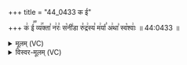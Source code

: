 +++
title = "44_0433 क ई"

+++
क꣢ ई꣣꣬ व्य꣢꣯क्ता꣣ न꣢रः꣣ स꣡नी꣢डा रु꣣द्र꣢स्य꣣ म꣢र्या꣣ अ꣢था꣣ स्व꣡श्वाः꣢ ॥ 44:0433 ॥

<details><summary>मूलम् (VC)</summary>

क꣢ ईं꣣꣬ व्य꣢꣯क्ता꣣ न꣢रः꣣ स꣡नी꣢डा रु꣣द्र꣢स्य꣣ म꣢र्या꣣ अ꣢था꣣ स्व꣡श्वाः꣢ ॥४३३॥
</details>

<details><summary>विस्वर-मूलम् (VC)</summary>

क ईं व्यक्ता नरः सनीडा रुद्रस्य मर्या अथा स्वश्वाः ॥४३३॥
</details>
